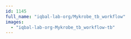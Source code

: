 ```yaml
---
id: 1145
full_name: "iqbal-lab-org/Mykrobe_tb_workflow"
images: 
  - "iqbal-lab-org-Mykrobe_tb_workflow-tb"
---
```

